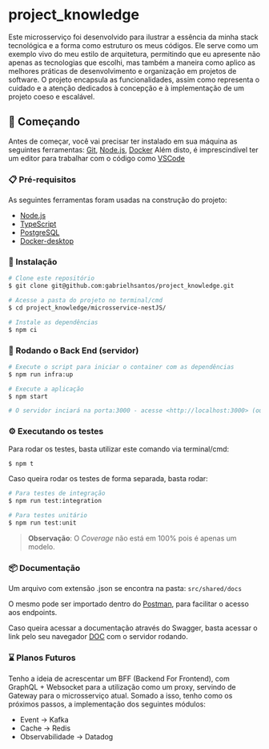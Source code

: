 # project_knowledge

Este microsserviço foi desenvolvido para ilustrar a essência da minha stack tecnológica e a forma como estruturo os meus códigos.
Ele serve como um exemplo vivo do meu estilo de arquitetura, permitindo que eu apresente não apenas as tecnologias que escolhi,
mas também a maneira como aplico as melhores práticas de desenvolvimento e organização em projetos de software.
O projeto encapsula as funcionalidades, assim como representa o cuidado e a atenção dedicados à concepção e à implementação de um projeto coeso e escalável.

## 🚀 Começando

Antes de começar, você vai precisar ter instalado em sua máquina as seguintes ferramentas:
[Git](https://git-scm.com), [Node.js](https://nodejs.org/en/), [Docker](https://www.docker.com)
Além disto, é imprescindível ter um editor para trabalhar com o código como [VSCode](https://code.visualstudio.com/)

### 📋 Pré-requisitos

As seguintes ferramentas foram usadas na construção do projeto:

- [Node.js](https://nodejs.org/en/)
- [TypeScript](https://www.typescriptlang.org/)
- [PostgreSQL](https://www.postgresql.org/download/)
- [Docker-desktop](https://www.docker.com/products/docker-desktop/)

### 🔧 Instalação

```bash
# Clone este repositório
$ git clone git@github.com:gabrielhsantos/project_knowledge.git

# Acesse a pasta do projeto no terminal/cmd
$ cd project_knowledge/microsservice-nestJS/

# Instale as dependências
$ npm ci
```

### 🎲 Rodando o Back End (servidor)

```bash
# Execute o script para iniciar o container com as dependências
$ npm run infra:up

# Execute a aplicação
$ npm start

# O servidor inciará na porta:3000 - acesse <http://localhost:3000> (ou a porta que foi definida no arquivo .env)
```

### ⚙️ Executando os testes

Para rodar os testes, basta utilizar este comando via terminal/cmd:

```bash
$ npm t
```

Caso queira rodar os testes de forma separada, basta rodar:

```bash
# Para testes de integração
$ npm run test:integration

# Para testes unitário
$ npm run test:unit
```

>**Observação**:
> O *Coverage* não está em 100% pois é apenas um modelo.

### 📦 Documentação

Um arquivo com extensão .json se encontra na pasta:
```src/shared/docs```

O mesmo pode ser importado dentro do [Postman](https://www.postman.com/), para facilitar o acesso aos endpoints.

Caso queira acessar a documentação através do Swagger, basta acessar o link pelo seu navegador [DOC](http://localhost:3000/doc/) com o servidor rodando.

### ⌛ Planos Futuros

Tenho a ideia de acrescentar um BFF (Backend For Frontend), com GraphQL + Websocket para a utilização
como um proxy, servindo de Gateway para o microsserviço atual.
Somado a isso, tenho como os próximos passos, a implementação dos seguintes módulos:
- Event -> Kafka
- Cache -> Redis
- Observabilidade -> Datadog


